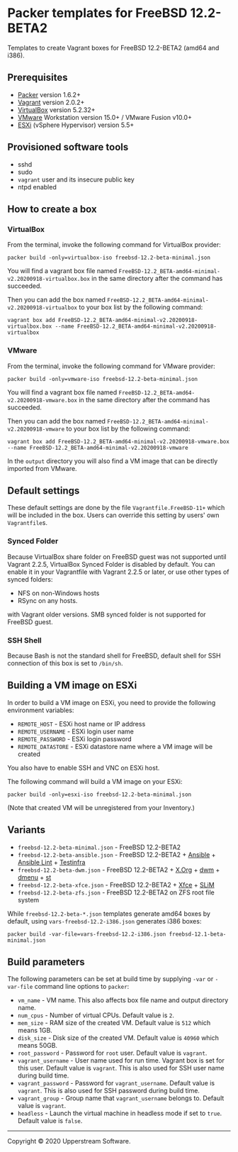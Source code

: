 # Packer templates for FreeBSD 12.2-BETA2

Templates to create Vagrant boxes for FreeBSD 12.2-BETA2 (amd64 and
i386).

## Prerequisites

* [Packer][] version 1.6.2+
* [Vagrant][] version 2.0.2+
* [VirtualBox][] version 5.2.32+
* [VMware][] Workstation version 15.0+ / VMware Fusion v10.0+
* [ESXi][] (vSphere Hypervisor) version 5.5+

[ESXi]: http://www.vmware.com/products/vsphere-hypervisor
    "Free VMware vSphere Hypervisor, Free Virtualization (ESXi)"
[Packer]: https://www.packer.io/ "Packer by HashiCorp"
[Vagrant]: https://www.vagrantup.com/ "Vagrant"
[VirtualBox]: https://www.virtualbox.org/ "Oracle VM VirtualBox"
[VMware]: http://www.vmware.com/
    "VMware Virtualization for Desktop &amp; Server, Application,
    Public &amp; Hybrid Clouds"

## Provisioned software tools

* sshd
* sudo
* `vagrant` user and its insecure public key
* ntpd enabled

## How to create a box

### VirtualBox

From the terminal, invoke the following command for VirtualBox provider:

    packer build -only=virtualbox-iso freebsd-12.2-beta-minimal.json

You will find a vagrant box file named `FreeBSD-12.2_BETA-amd64-minimal-v2.20200918-virtualbox.box`
in the same directory after the command has succeeded.

Then you can add the box named `FreeBSD-12.2_BETA-amd64-minimal-v2.20200918-virtualbox`
to your box list by the following command:

    vagrant box add FreeBSD-12.2_BETA-amd64-minimal-v2.20200918-virtualbox.box --name FreeBSD-12.2_BETA-amd64-minimal-v2.20200918-virtualbox

### VMware

From the terminal, invoke the following command for VMware provider:

    packer build -only=vmware-iso freebsd-12.2-beta-minimal.json

You will find a vagrant box file named `FreeBSD-12.2_BETA-amd64-v2.20200918-vmware.box`
in the same directory after the command has succeeded.

Then you can add the box named `FreeBSD-12.2_BETA-amd64-minimal-v2.20200918-vmware`
to your box list by the following command:

    vagrant box add FreeBSD-12.2_BETA-amd64-minimal-v2.20200918-vmware.box --name FreeBSD-12.2_BETA-amd64-minimal-v2.20200918-vmware

In the `output` directory you will also find a VM image that can be
directly imported from VMware.

## Default settings

These default settings are done by the file `Vagrantfile.FreeBSD-11+`
which will be included in the box.  Users can override this setting by
users' own `Vagrantfile`s.

### Synced Folder

Because VirtualBox share folder on FreeBSD guest was not supported
until Vagrant 2.2.5, VirtualBox Synced Folder is disabled by default.
You can enable it in your Vagrantfile with Vagrant 2.2.5 or later, or
use other types of synced folders:

* NFS on non-Windows hosts
* RSync on any hosts.

with Vagrant older versions.  SMB synced folder is not supported for
FreeBSD guest.

### SSH Shell

Because Bash is not the standard shell for FreeBSD, default shell for
SSH connection of this box is set to `/bin/sh`.

## Building a VM image on ESXi

In order to build a VM image on ESXi, you need to provide the following
environment variables:

* `REMOTE_HOST` - ESXi host name or IP address
* `REMOTE_USERNAME` - ESXi login user name
* `REMOTE_PASSWORD` - ESXi login password
* `REMOTE_DATASTORE` - ESXi datastore name where a VM image will be
   created

You also have to enable SSH and VNC on ESXi host.

The following command will build a VM image on your ESXi:

    packer build -only=esxi-iso freebsd-12.2-beta-minimal.json

(Note that created VM will be unregistered from your Inventory.)

## Variants

* `freebsd-12.2-beta-minimal.json` - FreeBSD 12.2-BETA2
* `freebsd-12.2-beta-ansible.json` - FreeBSD 12.2-BETA2 +
  [Ansible][] + [Ansible Lint] + [Testinfra][]
* `freebsd-12.2-beta-dwm.json` - FreeBSD 12.2-BETA2 + [X.Org][] +
  [dwm][] + [dmenu][] + [st][]
* `freebsd-12.2-beta-xfce.json` - FreeBSD 12.2-BETA2 + [Xfce][] +
  [SLiM][]
* `freebsd-12.2-beta-zfs.json` - FreeBSD 12.2-BETA2 on ZFS root
  file system

While `freebsd-12.2-beta-*.json` templates generate amd64 boxes by
default, using `vars-freebsd-12.2-i386.json` generates i386 boxes:

    packer build -var-file=vars-freebsd-12.2-i386.json freebsd-12.1-beta-minimal.json

[Ansible]: https://www.ansible.com/ "Ansible is Simple IT Automation"
[Ansible Lint]: https://docs.ansible.com/ansible-lint/
  "Ansible Lint Documentation &mdash; Ansible Documentation"
[dmenu]: http://tools.suckless.org/dmenu/ "dmenu | suckless.org tools"
[dwm]: http://dwm.suckless.org/
  "suckless.org dwm - dynamic window manager"
[SLiM]: https://sourceforge.net/projects/slim.berlios/
  "SLiM download | SourceForge.net"
[st]: http://st.suckless.org/ "suckless.org st - simple terminal"
[Testinfra]: https://testinfra.readthedocs.io/en/latest/
  "Testinfra test your infrastructure &#8212; testinfra 3.2.1.dev2+g672a064.d20191006 documentation"
[X.Org]: https://www.x.org/wiki/ "X.Org"
[Xfce]: http://www.xfce.org/ "Xfce Desktop Environment"

## Build parameters

The following parameters can be set at build time by supplying `-var`
or `-var-file` command line options to `packer`:

* `vm_name` - VM name.  This also affects box file name and output
  directory name.
* `num_cpus` - Number of virtual CPUs.  Default value is `2`.
* `mem_size` - RAM size of the created VM.  Default value is `512`
  which means 1GB.
* `disk_size` - Disk size of the created VM.  Default value is `40960`
  which means 50GB.
* `root_password` - Password for `root` user.  Default value is
  `vagrant`.
* `vagrant_username` - User name used for run time.  Vagrant box is set
  for this user.  Default value is `vagrant`.
  This is also used for SSH user name during build time.
* `vagrant_password` - Password for `vagrant_username`.  Default value
  is `vagrant`.  This is also used for SSH password during build time.
* `vagrant_group` - Group name that `vagrant_username` belongs to.
  Default value is `vagrant`.
* `headless` - Launch the virtual machine in headless mode if set to
  `true`.  Default value is `false`.

- - -

Copyright &copy; 2020 Upperstream Software.
